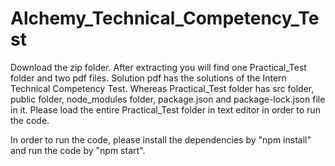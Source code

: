 # Alchemy_Technical_Competency_Test

Download the zip folder. After extracting you will find one Practical_Test folder and two pdf files. Solution pdf has the solutions of the Intern Technical Competency Test. Whereas Practical_Test folder has src folder, public folder, node_modules folder, package.json and package-lock.json file in it. Please load the entire Practical_Test folder in text editor in order to run the code. 

In order to run the code, please install the dependencies by "npm install" and run the code by "npm start".
